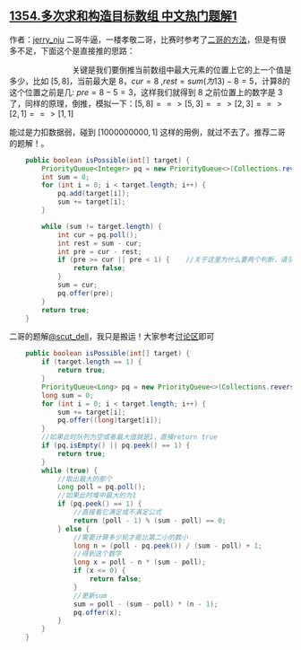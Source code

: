 ## [1354.多次求和构造目标数组 中文热门题解1](https://leetcode.cn/problems/construct-target-array-with-multiple-sums/solutions/100000/zui-da-de-na-ge-shi-shang-yi-lun-de-he-tui-shang-q)

作者：[jerry_nju](https://leetcode.cn/u/jerry_nju)
二哥牛逼，一楼孝敬二哥，比赛时参考了[二哥的方法](https://leetcode-cn.com/circle/discuss/0gO5RS/)，但是有很多不足，下面这个是直接推的思路：

&emsp;&emsp;&emsp;&emsp;&emsp;&emsp;&emsp;&emsp;关键是我们要倒推当前数组中最大元素的位置上它的上一个值是多少，比如 $[5,8]$，当前最大是 $8$，$cur=8$ ,$rest = sum(为13)-8=5$，计算$8$的这个位置之前是几: $pre=8-5=3$，这样我们就得到 $8$ 之前位置上的数字是 $3$ 了，同样的原理，倒推，模拟一下：$[5,8]==>[5,3]==>[2,3]==>[2,1]==>[1,1]$

能过是力扣数据弱，碰到 $[1000000000, 1]$ 这样的用例，就过不去了。推荐二哥的题解！。
```java
    public boolean isPossible(int[] target) {
        PriorityQueue<Integer> pq = new PriorityQueue<>(Collections.reverseOrder());
        int sum = 0;
        for (int i = 0; i < target.length; i++) {
            pq.add(target[i]);
            sum += target[i];
        }

        while (sum != target.length) {
            int cur = pq.poll();
            int rest = sum - cur;
            int pre = cur - rest;
            if (pre >= cur || pre < 1) {    //关于这里为什么要两个判断，请见评论区。还是小伙伴们厉害
                return false;
            }
            sum = cur;
            pq.offer(pre);
        }
        return true;
    }
```


二哥的题解[@scut_dell](/u/scut_dell/)，我只是搬运！大家参考[讨论区](https://leetcode-cn.com/circle/discuss/0gO5RS/view/2jxd1d/)即可
```java
    public boolean isPossible(int[] target) {
        if (target.length == 1) {
            return true;
        }
        PriorityQueue<Long> pq = new PriorityQueue<>(Collections.reverseOrder());
        long sum = 0;
        for (int i = 0; i < target.length; i++) {
            sum += target[i];
            pq.offer((long)target[i]);
        }
        //如果此时队列为空或者最大值就是1，直接return true
        if (pq.isEmpty() || pq.peek() == 1) {
            return true;
        }
        while (true) {
            //取出最大的那个
            Long poll = pq.poll();
            //如果此时堆中最大的为1
            if (pq.peek() == 1) {
                //直接看它满足或不满足公式
                return (poll - 1) % (sum - poll) == 0;
            } else {
                //需要计算多少轮才能比第二小的数小
                long n = (poll - pq.peek()) / (sum - poll) + 1;
                //得到这个数字
                long x = poll - n * (sum - poll);
                if (x <= 0) {
                    return false;
                }
                //更新sum
                sum = poll - (sum - poll) * (n - 1);
                pq.offer(x);
            }
        }
    }
```